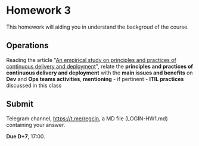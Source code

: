 # Homework 3

This homework will aiding you in understand the backgroud of the course.
	
## Operations
	
Reading the article "[An empirical study on principles and practices of continuous delivery and deployment](https://peerj.com/preprints/1889.pdf)", relate the **principles and practices of continuous delivery and deployment** with the **main issues and benefits** on **Dev** and **Ops teams activities**, **mentioning** - if pertinent - **ITIL practices** discussed in this class

## Submit

Telegram channel, <https://t.me/regcin>, a MD file (LOGIN-HW1.md) containing your answer.

**Due D+7**, 17:00.
